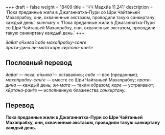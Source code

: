 +++
draft = false
weight = 18409
title = 'ЧЧ Мадхйа 11.241'
description = 'Пока преданные жили в Джаганнатха-Пури со Шри Чайтаньей Махапрабху, они, охваченные экстазом, проводили такую санкиртану каждый день.'
summary = 'Пока преданные жили в Джаганнатха-Пури со Шри Чайтаньей Махапрабху, они, охваченные экстазом, проводили такую санкиртану каждый день.'
+++

_йа̄ват а̄чхила̄ сабе маха̄прабху-сан̇ге  
прати-дина эи-мата каре кӣртана-ран̇ге_

## Пословный перевод

_йа̄ват_ — пока; _а̄чхила̄_ — оставались; _сабе_ — все (преданные); _маха̄прабху_\-_сан̇ге_ — вместе со Шри Чайтаньей Махапрабху; _прати_\-_дина_ — каждый день; _эи_\-_мата_ — таким образом; _каре_ — устраивают; _кӣртана_\-_ран̇ге_ — исполненную блаженства _санкиртану._.

## Перевод

**Пока преданные жили в Джаганнатха-Пури со Шри Чайтаньей Махапрабху, они, охваченные экстазом, проводили такую санкиртану каждый день.**
